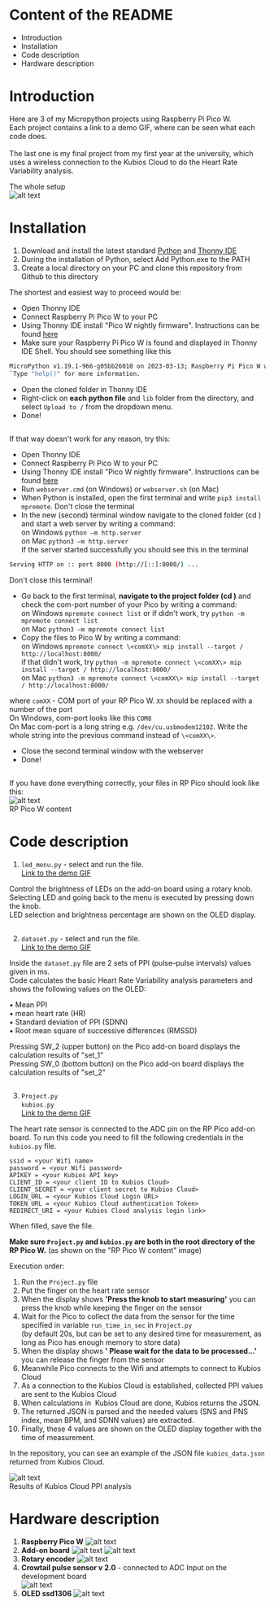 # Content of the README
- Introduction
- Installation
- Code description
- Hardware description



# Introduction
Here are 3 of my Micropython projects using Raspberry Pi Pico W.\
Each project contains a link to a demo GIF, where can be seen what each code does.\
\
The last one is my final project from my first year at the university, which uses a wireless connection to the Kubios Cloud to do the Heart Rate Variability analysis.

The whole setup\
![alt text](https://users.metropolia.fi/~andriid/Micropython_project/whole_setup_1.jpg)


# Installation
1. Download and install the latest standard [Python](https://www.python.org/) and [Thonny IDE](https://thonny.org/)
2. During the installation of Python, select Add Python.exe to the PATH 
3. Create a local directory on your PC and clone this repository from Github to this directory

The shortest and easiest way to proceed would be:
- Open Thonny IDE
- Connect Raspberry Pi Pico W to your PC
- Using Thonny IDE install "Pico W nightly firmware". Instructions can be found [here](https://micropython.org/download/rp2-pico-w/) 
- Make sure your Raspberry Pi Pico W is found and displayed in Thonny IDE Shell.
You should see something like this
```bash
MicroPython v1.19.1-966-g05bb26010 on 2023-03-13; Raspberry Pi Pico W with RP2040`\
`Type "help()" for more information.
```
- Open the cloned folder in Thonny IDE 
- Right-click on **each python file** and `lib` folder from the directory, and select `Upload to /` from the dropdown menu.
- Done!
##

 If that way doesn't work for any reason, try this:

- Open Thonny IDE
- Connect Raspberry Pi Pico W to your PC
- Using Thonny IDE install "Pico W nightly firmware". Instructions can be found [here](https://micropython.org/download/rp2-pico-w/)
- Run `webserver.cmd` (on Windows)  or `webserver.sh` (on Mac)
- When Python is installed, open the first terminal and write `pip3 install mpremote`. Don't close the terminal
- In the new (second) terminal window navigate to the cloned folder (cd <project folder>) and start a web server by writing a command:\
on Windows `python –m http.server`\
on Mac `python3 –m http.server`\
If the server started successfully you should see this in the terminal
```bash
Serving HTTP on :: port 8000 (http://[::]:8000/) ...
```
Don't close this terminal!

- Go back to the first terminal, **navigate to the project folder (cd <project folder>)** and check the com-port number of your Pico by writing a command:\
on Windows `mpremote connect list` or if didn't work, try `python -m mpremote connect list`\
on Mac `python3 –m mpremote connect list` 
- Copy the files to Pico W by writing a command:\
on Windows `mpremote connect \<comXX\> mip install --target / http://localhost:8000/`\
if that didn't work, try  `python -m mpremote connect \<comXX\> mip install --target / http://localhost:8000/`\
on Mac `python3 -m mpremote connect \<comXX\> mip install --target / http://localhost:8000/`

 where `comXX` - COM port of your RP Pico W. `XX` should be replaced with a number of the port\
On Windows, com-port looks like this `COM8`\
On Mac com-port is a long string e.g. `/dev/cu.usbmodem12102`. Write the whole string into the previous command instead of `\<comXX\>`.
- Close the second terminal window with the webserver
- Done!


##
If you have done everything correctly, your files in RP Pico should look like this:\
![alt text](https://users.metropolia.fi/~andriid/Micropython_project/pico_content.png)\
RP Pico W content


# Code description
1. `led_menu.py` - select and run the file.\
[Link to the demo GIF](https://users.metropolia.fi/~andriid/Micropython_project/led_menu_4.gif)

Control the brightness of LEDs on the add-on board using a rotary knob.\
Selecting LED and going back to the menu is executed by pressing down the knob.\
LED selection and brightness percentage are shown on the OLED display.



##
2. `dataset.py`  - select and run the file.\
[Link to the demo GIF](https://users.metropolia.fi/~andriid/Micropython_project/dataset_5.gif)

Inside the `dataset.py` file are 2 sets of PPI (pulse–pulse intervals) values given in ms.\
Code calculates the basic Heart Rate Variability analysis parameters and shows the following values on the OLED:

▪ Mean PPI\
▪ mean heart rate (HR)\
▪ Standard deviation of PPI (SDNN)\
▪ Root mean square of successive differences (RMSSD)

Pressing SW_2 (upper button) on the Pico add-on board displays the calculation results of "set_1"\
Pressing SW_0 (bottom button) on the Pico add-on board displays the calculation results of "set_2"


##
3. `Project.py`\
   `kubios.py`\
   [Link to the demo GIF](https://users.metropolia.fi/~andriid/Micropython_project/Project.gif)


The heart rate sensor is connected to the ADC pin on the RP Pico add-on board.
To run this code you need to fill the following credentials in the `kubios.py` file.

```
ssid = <your Wifi name>
password = <your Wifi password>
APIKEY = <your Kubios API key>
CLIENT_ID = <your client ID to Kubios Cloud>
CLIENT_SECRET = <your client secret to Kubios Cloud>
LOGIN_URL = <your Kubios Cloud Login URL>
TOKEN_URL = <your Kubios Cloud authentication Token>
REDIRECT_URI = <your Kubios Cloud analysis login link>
```

When filled, save the file.

**Make sure `Project.py` and `kubios.py` are both in the root directory of the RP Pico W.** (as shown on the "RP Pico W content" image)

Execution order:
1. Run the `Project.py` file
2. Put the finger on the heart rate sensor
3. When the display shows **'Press the knob to start measuring'** you can press the knob while keeping the finger on the sensor
4. Wait for the Pico to collect the data from the sensor for the time specified in variable `run_time_in_sec` in `Project.py`\
(by default 20s, but can be set to any desired time for measurement, as long as Pico has enough memory to store data)
5. When the display shows **' Please wait for the data to be processed...'** you can release the finger from the sensor
6. Meanwhile Pico connects to the Wifi and attempts to connect to Kubios Cloud
7. As a connection to the Kubios Cloud is established, collected PPI values are sent to the Kubios Cloud 
8. When calculations in  Kubios Cloud are done, Kubios returns the JSON.
9. The returned JSON is parsed and the needed values (SNS and PNS index, mean BPM, and SDNN values) are extracted.
10. Finally, these 4 values are shown on the OLED display together with the time of measurement.

In the repository, you can see an example of the JSON file `kubios_data.json` returned from Kubios Cloud.



![alt text](https://users.metropolia.fi/~andriid/Micropython_project/project_results.jpg)\
Results of Kubios Cloud PPI analysis

# Hardware description

1. **Raspberry Pico W**
![alt text](https://users.metropolia.fi/~andriid/Micropython_project/picow-pinout.svg)
2. **Add-on board**
![alt text](https://users.metropolia.fi/~andriid/Micropython_project/dev_board.png)
![alt text](https://users.metropolia.fi/~andriid/Micropython_project/dev_board_pinout.png)
3. **Rotary encoder**
![alt text](https://users.metropolia.fi/~andriid/Micropython_project/Rotary%20encoder.webp)
4. **Crowtail pulse sensor v 2.0** - connected to ADC Input on the development board\
![alt text](https://users.metropolia.fi/~andriid/Micropython_project/crowtail_pulse_sensor_v_2_0.webp)
5. **OLED ssd1306**
![alt text](https://users.metropolia.fi/~andriid/Micropython_project/oled-ssd1306-display-i2c-128-x-64-pixel.webp)
